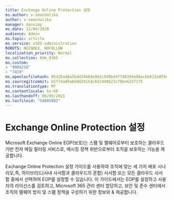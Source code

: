 ```yaml
---
title: Exchange Online Protection 설정
ms.author: v-smandalika
author: v-smandalika
manager: dansimp
ms.date: 12/04/2020
audience: Admin
ms.topic: article
ms.service: o365-administration
ROBOTS: NOINDEX, NOFOLLOW
localization_priority: Normal
ms.collection: Adm_O365
ms.custom:
- "9004218"
- "7419"
ms.openlocfilehash: 05d2bad8a5bdd34b04e9b2c5d0bd3ffd8356e98acbb622e859e2464f09e6222b
ms.sourcegitcommit: b5f7da89a650d2915dc652449623c78be6247175
ms.translationtype: MT
ms.contentlocale: ko-KR
ms.lasthandoff: 08/05/2021
ms.locfileid: "54085882"
---
```

# <a name="set-up-exchange-online-protection"></a>Exchange Online Protection 설정

Microsoft Exchange Online EOP(보호)는 스팸 및 맬웨어로부터 보호하는 클라우드 기반 전자 메일 필터링 서비스로, 메시징 정책 위반으로부터 조직을 보호하는 기능을 제공합니다.

Exchange Online Protection [](https://go.microsoft.com/fwlink/?linkid=2071067) 설정 가이드를 사용하여 조직에 맞는 세 가지 배포 시나리오,즉, 하이브리드(사내 사서함과 클라우드의 혼합) 사서함 또는 모든 클라우드 사서함 중에서 선택하여 EOP를 설정할 수 있습니다. 이 가이드에서는 EOP를 설정하고 사용자의 라이선스를 검토하고, Microsoft 365 관리 센터 할당하고, 보안 및 준수 센터에서 조직의 맬웨어 방지 및 스팸 정책을 구성하기 위한 정보와 & 제공합니다.
